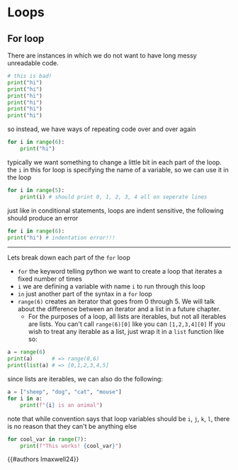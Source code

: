 # Loops


## For loop

There are instances in which we do not want to have long messy unreadable code. 
```py
# this is bad!
print("hi")
print("hi")
print("hi")
print("hi")
print("hi")
print("hi")
```

so instead, we have ways of repeating code over and over again

```py
for i in range(6):
	print("hi")
```

typically we want something to change a little bit in each part of the loop. the `i` in this for loop is specifying the name of a variable, so we can use it in the loop

```py
for i in range(5):
	print(i) # should print 0, 1, 2, 3, 4 all on seperate lines
```

just like in conditional statements, loops are indent sensitive, the following should produce an error

```py
for i in range(6):
print("hi") # indentation error!!!
```

---

Lets break down each part of the `for` loop
- `for` the keyword telling python we want to create a loop that iterates a fixed number of times
- `i` we are defining a variable with name `i` to run through this loop
- `in` just another part of the syntax in a `for` loop
- `range(6)` creates an iterator that goes from 0 through 5. We will talk about the difference between an iterator and a list in a future chapter. 
	- For the purposes of a loop, all lists are iterables, but not all iterables are lists. You can't call `range(6)[0]` like you can `[1,2,3,4][0]` If you wish to treat any iterable as a list, just wrap it in a `list` function like so:

```py
a = range(6)
print(a)      # => range(0,6)
print(list(a) # => [0,1,2,3,4,5]
```


since lists are iterables, we can also do the following:

```py
a = ["sheep", "dog", "cat", "mouse"]
for i in a:
	print(f"{i} is an animal")
```

note that while convention says that loop variables should be `i`, `j`, `k`, `l`, there is no reason that they can't be anything else

```py
for cool_var in range(7):
	print(f"This works! {cool_var}")
```

{{#authors lmaxwell24}}